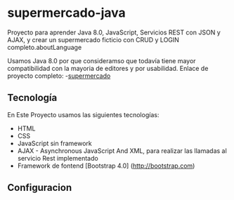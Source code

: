 # supermercado-java

Proyecto para aprender Java 8.0, JavaScript, Servicios REST con JSON y AJAX,  y crear un supermercado ficticio con CRUD y LOGIN completo.aboutLanguage

Usamos Java 8.0 por que consideramso que todavía tiene mayor compatibilidad con la mayoria de editores y por usabilidad.
Enlace de proyecto completo:
-[supermercado](https://github.com/Guillevadela/supermercado-java)

## Tecnología
En Este Proyecto usamos las siguientes tecnologías:

- HTML
- CSS
- JavaScript sin framework
- AJAX - Asynchronous JavaScript And XML, para realizar las llamadas al servicio Rest implementado
- Framework de fontend [Bootstrap 4.0] (http://bootstrap.com)

## Configuracion




